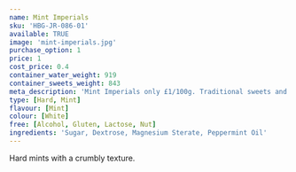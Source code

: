 ```yaml
---
name: Mint Imperials
sku: 'HBG-JR-086-01'
available: TRUE
image: 'mint-imperials.jpg'
purchase_option: 1
price: 1
cost_price: 0.4
container_water_weight: 919
container_sweets_weight: 843
meta_description: 'Mint Imperials only £1/100g. Traditional sweets and more at Humbugs Confectionery Store. Specialists in satisfying your sweet tooth!'
type: [Hard, Mint]
flavour: [Mint]
colour: [White]
free: [Alcohol, Gluten, Lactose, Nut]
ingredients: 'Sugar, Dextrose, Magnesium Sterate, Peppermint Oil'
---
```

Hard mints with a crumbly texture.